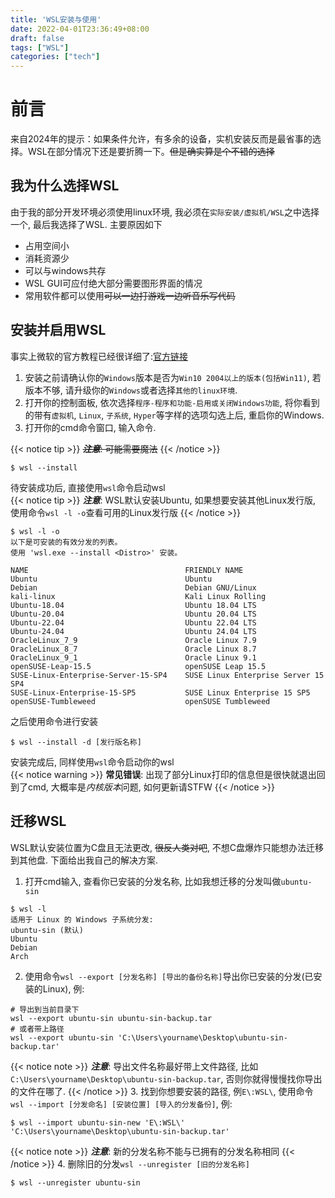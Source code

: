 ```yaml
---
title: 'WSL安装与使用'
date: 2022-04-01T23:36:49+08:00
draft: false
tags: ["WSL"]
categories: ["tech"]
---
```


# 前言

来自2024年的提示：如果条件允许，有多余的设备，实机安装反而是最省事的选择。WSL在部分情况下还是要折腾一下。~~但是确实算是个不错的选择~~   

## 我为什么选择WSL
由于我的部分开发环境必须使用linux环境, 我必须在`实际安装/虚拟机/WSL`之中选择一个, 最后我选择了WSL. 主要原因如下
  - 占用空间小
  - 消耗资源少
  - 可以与windows共存
  - WSL GUI可应付绝大部分需要图形界面的情况
  - 常用软件都可以使用~~可以一边打游戏一边听音乐写代码~~
## 安装并启用WSL
事实上微软的官方教程已经很详细了:[官方链接](https://learn.microsoft.com/zh-cn/windows/wsl/install)  
1. 安装之前请确认你的`Windows`版本是否为`Win10 2004以上的版本(包括Win11)`, 若版本不够, 请升级你的`Windows`或者选择`其他的linux环境`.
2. 打开你的控制面板, 依次选择`程序-程序和功能-启用或关闭Windows功能`, 将你看到的带有`虚拟机`, `Linux`, `子系统`, `Hyper`等字样的选项勾选上后, 重启你的Windows.
3. 打开你的cmd命令窗口, 输入命令.

{{< notice tip >}}
  ~~***注意***: 可能需要魔法~~
{{< /notice >}}
```SHELL
$ wsl --install
```
待安装成功后, 直接使用`wsl`命令启动wsl  
{{< notice tip >}}
  ***注意***: WSL默认安装Ubuntu, 如果想要安装其他Linux发行版, 使用命令`wsl -l -o`查看可用的Linux发行版
{{< /notice >}}
```SHELL
$ wsl -l -o
以下是可安装的有效分发的列表。
使用 'wsl.exe --install <Distro>' 安装。

NAME                                   FRIENDLY NAME
Ubuntu                                 Ubuntu
Debian                                 Debian GNU/Linux
kali-linux                             Kali Linux Rolling
Ubuntu-18.04                           Ubuntu 18.04 LTS
Ubuntu-20.04                           Ubuntu 20.04 LTS
Ubuntu-22.04                           Ubuntu 22.04 LTS
Ubuntu-24.04                           Ubuntu 24.04 LTS
OracleLinux_7_9                        Oracle Linux 7.9
OracleLinux_8_7                        Oracle Linux 8.7
OracleLinux_9_1                        Oracle Linux 9.1
openSUSE-Leap-15.5                     openSUSE Leap 15.5
SUSE-Linux-Enterprise-Server-15-SP4    SUSE Linux Enterprise Server 15 SP4
SUSE-Linux-Enterprise-15-SP5           SUSE Linux Enterprise 15 SP5
openSUSE-Tumbleweed                    openSUSE Tumbleweed
```
之后使用命令进行安装
```SHELL
$ wsl --install -d [发行版名称]
```
安装完成后, 同样使用`wsl`命令启动你的wsl  
{{< notice warning >}}
  **常见错误**: 出现了部分Linux打印的信息但是很快就退出回到了cmd, 大概率是*内核版本*问题, 如何更新请STFW
{{< /notice >}}
## 迁移WSL
WSL默认安装位置为C盘且无法更改, ~~很反人类对吧~~, 不想C盘爆炸只能想办法迁移到其他盘. 下面给出我自己的解决方案.  
1. 打开cmd输入, 查看你已安装的分发名称, 比如我想迁移的分发叫做`ubuntu-sin`
```SHELL
$ wsl -l
适用于 Linux 的 Windows 子系统分发:
ubuntu-sin (默认)
Ubuntu
Debian
Arch
```
2. 使用命令`wsl --export [分发名称] [导出的备份名称]`导出你已安装的分发(已安装的Linux), 例:  
```SHELL
# 导出到当前目录下
wsl --export ubuntu-sin ubuntu-sin-backup.tar
# 或者带上路径
wsl --export ubuntu-sin 'C:\Users\yourname\Desktop\ubuntu-sin-backup.tar'
```
{{< notice note >}}
  ***注意***: 导出文件名称最好带上文件路径, 比如`C:\Users\yourname\Desktop\ubuntu-sin-backup.tar`, 否则你就得慢慢找你导出的文件在哪了.
{{< /notice >}}
3. 找到你想要安装的路径, 例`E\:WSL\`, 使用命令`wsl --import [分发命名] [安装位置] [导入的分发备份]`, 例:  
```SHELL
$ wsl --import ubuntu-sin-new 'E\:WSL\' 'C:\Users\yourname\Desktop\ubuntu-sin-backup.tar'
```
{{< notice note >}}
***注意***: 新的分发名称不能与已拥有的分发名称相同
{{< /notice >}}
4. 删除旧的分发`wsl --unregister [旧的分发名称]`
```SHELL
$ wsl --unregister ubuntu-sin
```
